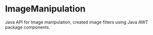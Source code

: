# ImageManipulation
Java API for Image manipulation, created image filters using Java AWT package components.
